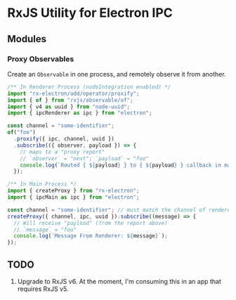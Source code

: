 # RxJS Utility for Electron IPC

## Modules

### Proxy Observables

Create an `Observable` in one process, and remotely observe it from another.

```javascript
/** In Renderer Process (nodeIntegration enabled) */
import "rx-electron/add/operator/proxify";
import { of } from "rxjs/observable/of";
import { v4 as uuid } from "node-uuid";
import { ipcRenderer as ipc } from "electron";

const channel = "some-identifier";
of("foo")
  .proxify({ ipc, channel, uuid })
  .subscribe(({ observer, payload }) => {
    // maps to a "proxy report"
    // `observer` = "next"; `payload` = "foo"
    console.log(`Routed { ${payload} } to { ${payload} } callback in main`);
  });

/** In Main Process */
import { createProxy } from "rx-electron";
import { ipcMain as ipc } from "electron";

const channel = "some-identifier"; // must match the channel of renderer
createProxy({ channel, ipc, uuid }).subscribe((message) => {
  // Will receive "payload" (from the report above)
  // `message` = "foo"
  console.log(`Message From Renderer: ${message}`);
});
```

## TODO

1. Upgrade to RxJS v6. At the moment, I'm consuming this in an app that requires RxJS v5.
